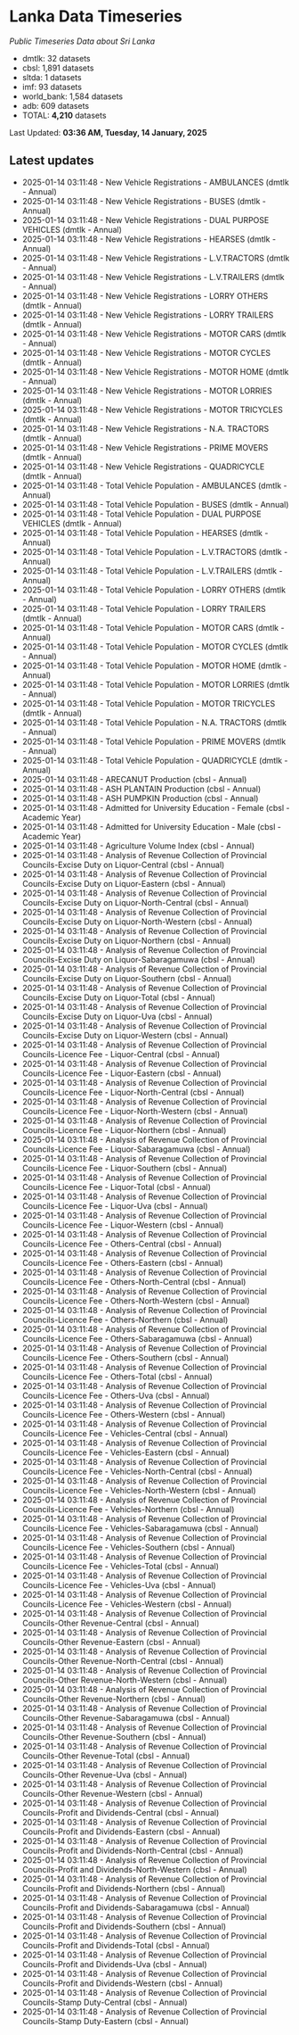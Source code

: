# Lanka Data Timeseries
*Public Timeseries Data about Sri Lanka*

* dmtlk: 32 datasets
* cbsl: 1,891 datasets
* sltda: 1 datasets
* imf: 93 datasets
* world_bank: 1,584 datasets
* adb: 609 datasets
* TOTAL: **4,210** datasets

Last Updated: **03:36 AM, Tuesday, 14 January, 2025**

## Latest updates

* 2025-01-14 03:11:48 - New Vehicle Registrations - AMBULANCES (dmtlk - Annual)
* 2025-01-14 03:11:48 - New Vehicle Registrations - BUSES (dmtlk - Annual)
* 2025-01-14 03:11:48 - New Vehicle Registrations - DUAL PURPOSE VEHICLES (dmtlk - Annual)
* 2025-01-14 03:11:48 - New Vehicle Registrations - HEARSES (dmtlk - Annual)
* 2025-01-14 03:11:48 - New Vehicle Registrations - L.V.TRACTORS (dmtlk - Annual)
* 2025-01-14 03:11:48 - New Vehicle Registrations - L.V.TRAILERS (dmtlk - Annual)
* 2025-01-14 03:11:48 - New Vehicle Registrations - LORRY OTHERS (dmtlk - Annual)
* 2025-01-14 03:11:48 - New Vehicle Registrations - LORRY TRAILERS (dmtlk - Annual)
* 2025-01-14 03:11:48 - New Vehicle Registrations - MOTOR CARS (dmtlk - Annual)
* 2025-01-14 03:11:48 - New Vehicle Registrations - MOTOR CYCLES (dmtlk - Annual)
* 2025-01-14 03:11:48 - New Vehicle Registrations - MOTOR HOME (dmtlk - Annual)
* 2025-01-14 03:11:48 - New Vehicle Registrations - MOTOR LORRIES (dmtlk - Annual)
* 2025-01-14 03:11:48 - New Vehicle Registrations - MOTOR TRICYCLES (dmtlk - Annual)
* 2025-01-14 03:11:48 - New Vehicle Registrations - N.A. TRACTORS (dmtlk - Annual)
* 2025-01-14 03:11:48 - New Vehicle Registrations - PRIME MOVERS (dmtlk - Annual)
* 2025-01-14 03:11:48 - New Vehicle Registrations - QUADRICYCLE (dmtlk - Annual)
* 2025-01-14 03:11:48 - Total Vehicle Population - AMBULANCES (dmtlk - Annual)
* 2025-01-14 03:11:48 - Total Vehicle Population - BUSES (dmtlk - Annual)
* 2025-01-14 03:11:48 - Total Vehicle Population - DUAL PURPOSE VEHICLES (dmtlk - Annual)
* 2025-01-14 03:11:48 - Total Vehicle Population - HEARSES (dmtlk - Annual)
* 2025-01-14 03:11:48 - Total Vehicle Population - L.V.TRACTORS (dmtlk - Annual)
* 2025-01-14 03:11:48 - Total Vehicle Population - L.V.TRAILERS (dmtlk - Annual)
* 2025-01-14 03:11:48 - Total Vehicle Population - LORRY OTHERS (dmtlk - Annual)
* 2025-01-14 03:11:48 - Total Vehicle Population - LORRY TRAILERS (dmtlk - Annual)
* 2025-01-14 03:11:48 - Total Vehicle Population - MOTOR CARS (dmtlk - Annual)
* 2025-01-14 03:11:48 - Total Vehicle Population - MOTOR CYCLES (dmtlk - Annual)
* 2025-01-14 03:11:48 - Total Vehicle Population - MOTOR HOME (dmtlk - Annual)
* 2025-01-14 03:11:48 - Total Vehicle Population - MOTOR LORRIES (dmtlk - Annual)
* 2025-01-14 03:11:48 - Total Vehicle Population - MOTOR TRICYCLES (dmtlk - Annual)
* 2025-01-14 03:11:48 - Total Vehicle Population - N.A. TRACTORS (dmtlk - Annual)
* 2025-01-14 03:11:48 - Total Vehicle Population - PRIME MOVERS (dmtlk - Annual)
* 2025-01-14 03:11:48 - Total Vehicle Population - QUADRICYCLE (dmtlk - Annual)
* 2025-01-14 03:11:48 - ARECANUT Production (cbsl - Annual)
* 2025-01-14 03:11:48 - ASH PLANTAIN Production (cbsl - Annual)
* 2025-01-14 03:11:48 - ASH PUMPKIN Production (cbsl - Annual)
* 2025-01-14 03:11:48 - Admitted for University Education - Female (cbsl - Academic Year)
* 2025-01-14 03:11:48 - Admitted for University Education - Male (cbsl - Academic Year)
* 2025-01-14 03:11:48 - Agriculture Volume Index (cbsl - Annual)
* 2025-01-14 03:11:48 - Analysis of Revenue Collection of Provincial Councils-Excise Duty on Liquor-Central (cbsl - Annual)
* 2025-01-14 03:11:48 - Analysis of Revenue Collection of Provincial Councils-Excise Duty on Liquor-Eastern (cbsl - Annual)
* 2025-01-14 03:11:48 - Analysis of Revenue Collection of Provincial Councils-Excise Duty on Liquor-North-Central (cbsl - Annual)
* 2025-01-14 03:11:48 - Analysis of Revenue Collection of Provincial Councils-Excise Duty on Liquor-North-Western (cbsl - Annual)
* 2025-01-14 03:11:48 - Analysis of Revenue Collection of Provincial Councils-Excise Duty on Liquor-Northern (cbsl - Annual)
* 2025-01-14 03:11:48 - Analysis of Revenue Collection of Provincial Councils-Excise Duty on Liquor-Sabaragamuwa (cbsl - Annual)
* 2025-01-14 03:11:48 - Analysis of Revenue Collection of Provincial Councils-Excise Duty on Liquor-Southern (cbsl - Annual)
* 2025-01-14 03:11:48 - Analysis of Revenue Collection of Provincial Councils-Excise Duty on Liquor-Total (cbsl - Annual)
* 2025-01-14 03:11:48 - Analysis of Revenue Collection of Provincial Councils-Excise Duty on Liquor-Uva (cbsl - Annual)
* 2025-01-14 03:11:48 - Analysis of Revenue Collection of Provincial Councils-Excise Duty on Liquor-Western (cbsl - Annual)
* 2025-01-14 03:11:48 - Analysis of Revenue Collection of Provincial Councils-Licence Fee - Liquor-Central (cbsl - Annual)
* 2025-01-14 03:11:48 - Analysis of Revenue Collection of Provincial Councils-Licence Fee - Liquor-Eastern (cbsl - Annual)
* 2025-01-14 03:11:48 - Analysis of Revenue Collection of Provincial Councils-Licence Fee - Liquor-North-Central (cbsl - Annual)
* 2025-01-14 03:11:48 - Analysis of Revenue Collection of Provincial Councils-Licence Fee - Liquor-North-Western (cbsl - Annual)
* 2025-01-14 03:11:48 - Analysis of Revenue Collection of Provincial Councils-Licence Fee - Liquor-Northern (cbsl - Annual)
* 2025-01-14 03:11:48 - Analysis of Revenue Collection of Provincial Councils-Licence Fee - Liquor-Sabaragamuwa (cbsl - Annual)
* 2025-01-14 03:11:48 - Analysis of Revenue Collection of Provincial Councils-Licence Fee - Liquor-Southern (cbsl - Annual)
* 2025-01-14 03:11:48 - Analysis of Revenue Collection of Provincial Councils-Licence Fee - Liquor-Total (cbsl - Annual)
* 2025-01-14 03:11:48 - Analysis of Revenue Collection of Provincial Councils-Licence Fee - Liquor-Uva (cbsl - Annual)
* 2025-01-14 03:11:48 - Analysis of Revenue Collection of Provincial Councils-Licence Fee - Liquor-Western (cbsl - Annual)
* 2025-01-14 03:11:48 - Analysis of Revenue Collection of Provincial Councils-Licence Fee - Others-Central (cbsl - Annual)
* 2025-01-14 03:11:48 - Analysis of Revenue Collection of Provincial Councils-Licence Fee - Others-Eastern (cbsl - Annual)
* 2025-01-14 03:11:48 - Analysis of Revenue Collection of Provincial Councils-Licence Fee - Others-North-Central (cbsl - Annual)
* 2025-01-14 03:11:48 - Analysis of Revenue Collection of Provincial Councils-Licence Fee - Others-North-Western (cbsl - Annual)
* 2025-01-14 03:11:48 - Analysis of Revenue Collection of Provincial Councils-Licence Fee - Others-Northern (cbsl - Annual)
* 2025-01-14 03:11:48 - Analysis of Revenue Collection of Provincial Councils-Licence Fee - Others-Sabaragamuwa (cbsl - Annual)
* 2025-01-14 03:11:48 - Analysis of Revenue Collection of Provincial Councils-Licence Fee - Others-Southern (cbsl - Annual)
* 2025-01-14 03:11:48 - Analysis of Revenue Collection of Provincial Councils-Licence Fee - Others-Total (cbsl - Annual)
* 2025-01-14 03:11:48 - Analysis of Revenue Collection of Provincial Councils-Licence Fee - Others-Uva (cbsl - Annual)
* 2025-01-14 03:11:48 - Analysis of Revenue Collection of Provincial Councils-Licence Fee - Others-Western (cbsl - Annual)
* 2025-01-14 03:11:48 - Analysis of Revenue Collection of Provincial Councils-Licence Fee - Vehicles-Central (cbsl - Annual)
* 2025-01-14 03:11:48 - Analysis of Revenue Collection of Provincial Councils-Licence Fee - Vehicles-Eastern (cbsl - Annual)
* 2025-01-14 03:11:48 - Analysis of Revenue Collection of Provincial Councils-Licence Fee - Vehicles-North-Central (cbsl - Annual)
* 2025-01-14 03:11:48 - Analysis of Revenue Collection of Provincial Councils-Licence Fee - Vehicles-North-Western (cbsl - Annual)
* 2025-01-14 03:11:48 - Analysis of Revenue Collection of Provincial Councils-Licence Fee - Vehicles-Northern (cbsl - Annual)
* 2025-01-14 03:11:48 - Analysis of Revenue Collection of Provincial Councils-Licence Fee - Vehicles-Sabaragamuwa (cbsl - Annual)
* 2025-01-14 03:11:48 - Analysis of Revenue Collection of Provincial Councils-Licence Fee - Vehicles-Southern (cbsl - Annual)
* 2025-01-14 03:11:48 - Analysis of Revenue Collection of Provincial Councils-Licence Fee - Vehicles-Total (cbsl - Annual)
* 2025-01-14 03:11:48 - Analysis of Revenue Collection of Provincial Councils-Licence Fee - Vehicles-Uva (cbsl - Annual)
* 2025-01-14 03:11:48 - Analysis of Revenue Collection of Provincial Councils-Licence Fee - Vehicles-Western (cbsl - Annual)
* 2025-01-14 03:11:48 - Analysis of Revenue Collection of Provincial Councils-Other Revenue-Central (cbsl - Annual)
* 2025-01-14 03:11:48 - Analysis of Revenue Collection of Provincial Councils-Other Revenue-Eastern (cbsl - Annual)
* 2025-01-14 03:11:48 - Analysis of Revenue Collection of Provincial Councils-Other Revenue-North-Central (cbsl - Annual)
* 2025-01-14 03:11:48 - Analysis of Revenue Collection of Provincial Councils-Other Revenue-North-Western (cbsl - Annual)
* 2025-01-14 03:11:48 - Analysis of Revenue Collection of Provincial Councils-Other Revenue-Northern (cbsl - Annual)
* 2025-01-14 03:11:48 - Analysis of Revenue Collection of Provincial Councils-Other Revenue-Sabaragamuwa (cbsl - Annual)
* 2025-01-14 03:11:48 - Analysis of Revenue Collection of Provincial Councils-Other Revenue-Southern (cbsl - Annual)
* 2025-01-14 03:11:48 - Analysis of Revenue Collection of Provincial Councils-Other Revenue-Total (cbsl - Annual)
* 2025-01-14 03:11:48 - Analysis of Revenue Collection of Provincial Councils-Other Revenue-Uva (cbsl - Annual)
* 2025-01-14 03:11:48 - Analysis of Revenue Collection of Provincial Councils-Other Revenue-Western (cbsl - Annual)
* 2025-01-14 03:11:48 - Analysis of Revenue Collection of Provincial Councils-Profit and Dividends-Central (cbsl - Annual)
* 2025-01-14 03:11:48 - Analysis of Revenue Collection of Provincial Councils-Profit and Dividends-Eastern (cbsl - Annual)
* 2025-01-14 03:11:48 - Analysis of Revenue Collection of Provincial Councils-Profit and Dividends-North-Central (cbsl - Annual)
* 2025-01-14 03:11:48 - Analysis of Revenue Collection of Provincial Councils-Profit and Dividends-North-Western (cbsl - Annual)
* 2025-01-14 03:11:48 - Analysis of Revenue Collection of Provincial Councils-Profit and Dividends-Northern (cbsl - Annual)
* 2025-01-14 03:11:48 - Analysis of Revenue Collection of Provincial Councils-Profit and Dividends-Sabaragamuwa (cbsl - Annual)
* 2025-01-14 03:11:48 - Analysis of Revenue Collection of Provincial Councils-Profit and Dividends-Southern (cbsl - Annual)
* 2025-01-14 03:11:48 - Analysis of Revenue Collection of Provincial Councils-Profit and Dividends-Total (cbsl - Annual)
* 2025-01-14 03:11:48 - Analysis of Revenue Collection of Provincial Councils-Profit and Dividends-Uva (cbsl - Annual)
* 2025-01-14 03:11:48 - Analysis of Revenue Collection of Provincial Councils-Profit and Dividends-Western (cbsl - Annual)
* 2025-01-14 03:11:48 - Analysis of Revenue Collection of Provincial Councils-Stamp Duty-Central (cbsl - Annual)
* 2025-01-14 03:11:48 - Analysis of Revenue Collection of Provincial Councils-Stamp Duty-Eastern (cbsl - Annual)